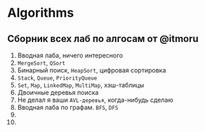 # Algorithms
## Сборник всех лаб по алгосам от @itmoru
1. Вводная лаба, ничего интересного
2. `MergeSort`, `QSort`
3. Бинарный поиск, `HeapSort`, цифровая сортировка
4. `Stack`, `Queue`, `PriorityQueue`
5. `Set`, `Map`, `LinkedMap`, `MultiMap`, хэш-таблицы
6. Двоичные деревья поиска
7. Не делал я ваши `AVL-деревья`, когда-нибудь сделаю
8. Вводная лаба по графам. `BFS`, `DFS`
9.
10.
